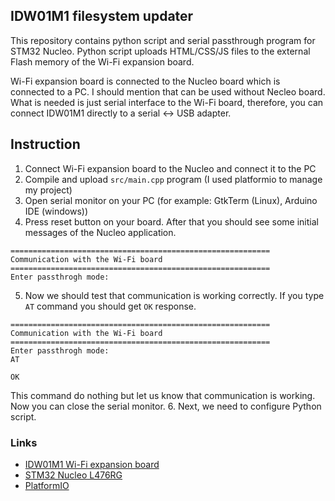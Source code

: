 ## IDW01M1 filesystem updater

This repository contains python script and serial passthrough program for STM32
Nucleo. Python script uploads HTML/CSS/JS files to the external Flash memory of
the Wi-Fi expansion board.

Wi-Fi expansion board is connected to the Nucleo board which is connected to a
PC. I should mention that can be used without Necleo board. What is needed is
just serial interface to the Wi-Fi board, therefore, you can
connect IDW01M1 directly to a serial <-> USB adapter.

## Instruction

1. Connect Wi-Fi expansion board to the Nucleo and connect it to the PC
2. Compile and upload `src/main.cpp` program (I used platformio to manage my
   project)
3. Open serial monitor on your PC (for example: GtkTerm (Linux), Arduino IDE
   (windows))
4. Press reset button on your board. After that you should see some initial 
   messages of the Nucleo application.

```
==========================================================
Communication with the Wi-Fi board
==========================================================
Enter passthrogh mode:
```

5. Now we should test that communication is working correctly. If you type `AT`
   command you should get `OK` response.

```
==========================================================
Communication with the Wi-Fi board
==========================================================
Enter passthrogh mode:
AT

OK
```

   This command do nothing but let us know that communication is working. Now
   you can close the serial monitor.
6. Next, we need to configure Python script.
   


### Links

* [IDW01M1 Wi-Fi expansion board](http://www.st.com/content/st_com/en/products/ecosystems/stm32-open-development-environment/stm32-nucleo-expansion-boards/stm32-ode-connect-hw/x-nucleo-idw01m1.html)
* [STM32 Nucleo L476RG](http://www.st.com/en/evaluation-tools/nucleo-l476rg.html)
* [PlatformIO](http://platformio.org/)
